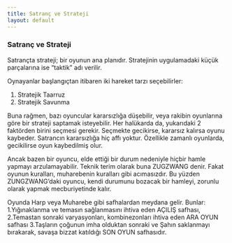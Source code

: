 ```yaml
---
title: Satranç ve Strateji
layout: default
---
```


### Satranç ve Strateji


Satrançta strateji; bir oyunun ana planıdır. Stratejinin uygulamadaki küçük parçalarına ise “taktik” adı verilir.

Oynayanlar başlangıçtan itibaren iki hareket tarzı seçebilirler:

1. Stratejik Taarruz
2. Stratejik Savunma

Buna rağmen, bazı oyuncular kararsızlığa düşebilir, veya rakibin oyunlarına göre bir strateji saptamak isteyebilir. Her halükarda da, yukarıdaki 2 faktörden birini seçmesi gerekir. Seçmekte gecikirse, kararsız kalırsa oyunu kaybeder. Satrancın kararsızlığa hiç affı yoktur. Özellikle zamanlı oyunlarda, gecikilirse oyun kaybedilmiş olur.

Ancak bazen bir oyuncu, elde ettiği bir durum nedeniyle hiçbir hamle yapmayı arzulamayabilir. Teknik terim olarak buna ZUGZWANG denir. Fakat oyunun kuralları, muharebenin kuralları gibi acımasızdır. Bu yüzden ZUNGZWANG’daki oyuncu, kendi durumunu bozacak bir hamleyi, zorunlu olarak yapmak mecburiyetinde kalır.

Oyunda Harp veya Muharebe gibi safhalardan meydana gelir. Bunlar:
1.Yığınaklanma ve temasın sağlanmasını ihtiva eden AÇILIŞ safhası,
2.Temastan sonraki varyasyonları, kombinezonları ihtiva eden ARA OYUN safhası
3.Taşların çoğunun imha olduktan sonraki ve Şahın saklanmayı bırakarak, savaşa bizzat katıldığı SON OYUN safhasıdır.

